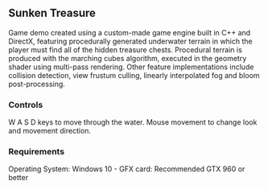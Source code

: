 ## Sunken Treasure
Game demo created using a custom-made game engine built in C++ and DirectX, featuring procedurally generated underwater terrain in which the player must find all of the hidden treasure chests.
Procedural terrain is produced with the marching cubes algorithm, executed in the geometry shader using multi-pass rendering.
Other feature implementations include collision detection, view frustum culling, linearly interpolated fog and bloom post-processing.

### Controls
W A S D keys to move through the water. 
Mouse movement to change look and movement direction.

### Requirements
Operating System: Windows 10 - GFX card: Recommended GTX 960 or better  

